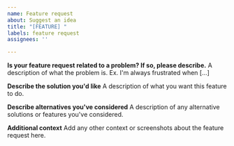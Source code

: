 ```yaml
---
name: Feature request
about: Suggest an idea
title: "[FEATURE] "
labels: feature request
assignees: ''

---
```


**Is your feature request related to a problem? If so, please describe.**
A description of what the problem is. Ex. I'm always frustrated when [...]

**Describe the solution you'd like**
A description of what you want this feature to do.

**Describe alternatives you've considered**
A description of any alternative solutions or features you've considered.

**Additional context**
Add any other context or screenshots about the feature request here.
